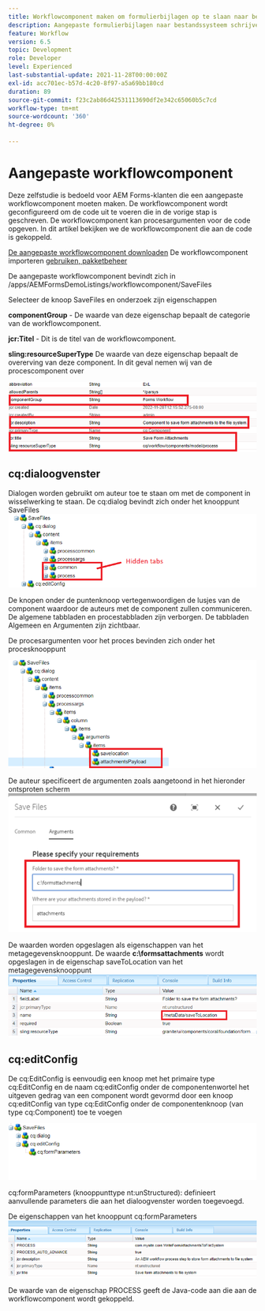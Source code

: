 ```yaml
---
title: Workflowcomponent maken om formulierbijlagen op te slaan naar bestandssysteem
description: Aangepaste formulierbijlagen naar bestandssysteem schrijven met behulp van een aangepaste workflowcomponent
feature: Workflow
version: 6.5
topic: Development
role: Developer
level: Experienced
last-substantial-update: 2021-11-28T00:00:00Z
exl-id: acc701ec-b57d-4c20-8f97-a5a69bb180cd
duration: 89
source-git-commit: f23c2ab86d42531113690df2e342c65060b5c7cd
workflow-type: tm+mt
source-wordcount: '360'
ht-degree: 0%

---
```


# Aangepaste workflowcomponent

Deze zelfstudie is bedoeld voor AEM Forms-klanten die een aangepaste workflowcomponent moeten maken. De workflowcomponent wordt geconfigureerd om de code uit te voeren die in de vorige stap is geschreven. De workflowcomponent kan procesargumenten voor de code opgeven. In dit artikel bekijken we de workflowcomponent die aan de code is gekoppeld.


[De aangepaste workflowcomponent downloaden](assets/saveFiles.zip)
De workflowcomponent importeren [gebruiken, pakketbeheer](http://localhost:4502/crx/packmgr/index.jsp)

De aangepaste workflowcomponent bevindt zich in /apps/AEMFormsDemoListings/workflowcomponent/SaveFiles

Selecteer de knoop SaveFiles en onderzoek zijn eigenschappen

**componentGroup** - De waarde van deze eigenschap bepaalt de categorie van de workflowcomponent.

**jcr:Titel** - Dit is de titel van de workflowcomponent.

**sling:resourceSuperType** De waarde van deze eigenschap bepaalt de overerving van deze component. In dit geval nemen wij van de procescomponent over


![componenteigenschappen](assets/component-properties1.png)

## cq:dialoogvenster

Dialogen worden gebruikt om auteur toe te staan om met de component in wisselwerking te staan. De cq:dialog bevindt zich onder het knooppunt SaveFiles
![cq-dialoog](assets/cq-dialog.png)

De knopen onder de puntenknoop vertegenwoordigen de lusjes van de component waardoor de auteurs met de component zullen communiceren. De algemene tabbladen en procestabbladen zijn verborgen. De tabbladen Algemeen en Argumenten zijn zichtbaar.

De procesargumenten voor het proces bevinden zich onder het procesknooppunt

![procesmarkeringen](assets/process-arguments.png)

De auteur specificeert de argumenten zoals aangetoond in het hieronder ontsproten scherm
![workflowcomponent](assets/custom-workflow-component.png)

De waarden worden opgeslagen als eigenschappen van het metagegevensknooppunt. De waarde **c:\formsattachments** wordt opgeslagen in de eigenschap saveToLocation van het metagegevensknooppunt
![opslaglocatie](assets/save-to-location.png)

## cq:editConfig

De cq:EditConfig is eenvoudig een knoop met het primaire type cq:EditConfig en de naam cq:editConfig onder de componentenwortel het uitgeven gedrag van een component wordt gevormd door een knoop cq:editConfig van type cq:EditConfig onder de componentenknoop (van type cq:Component) toe te voegen

![bewerken-config](assets/cq-edit-config.png)

cq:formParameters (knooppunttype nt:unStructured): definieert aanvullende parameters die aan het dialoogvenster worden toegevoegd.


De eigenschappen van het knooppunt cq:formParameters
![from-parameters-properties](assets/form-parameters-properties.png)

De waarde van de eigenschap PROCESS geeft de Java-code aan die aan de workflowcomponent wordt gekoppeld.
